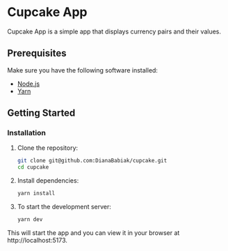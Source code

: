 # Cupcake App

Cupcake App is a simple app that displays currency pairs and their values.

## Prerequisites

Make sure you have the following software installed:

- [Node.js](https://nodejs.org/)
- [Yarn](https://classic.yarnpkg.com/en/docs/install)

## Getting Started

### Installation

1. Clone the repository:

   ```sh
   git clone git@github.com:DianaBabiak/cupcake.git
   cd cupcake

2. Install dependencies:
    ```sh
   yarn install

3. To start the development server:
    ```sh
    yarn dev

This will start the app and you can view it in your browser at http://localhost:5173.




